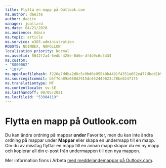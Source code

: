 ```yaml
---
title: Flytta en mapp på Outlook.com
ms.author: daeite
author: daeite
manager: joallard
ms.date: 04/21/2020
ms.audience: Admin
ms.topic: article
ms.service: o365-administration
ROBOTS: NOINDEX, NOFOLLOW
localization_priority: Normal
ms.assetid: 5042f2a4-6edb-425e-8d6e-df4d9c6c5434
ms.custom:
- "8000062"
- "1070"
ms.openlocfilehash: f226e7ddba2d0c5c0bd0e05540b4491f4351e852e477dbcd1b982478481f4642
ms.sourcegitcommit: b5f7da89a650d2915dc652449623c78be6247175
ms.translationtype: MT
ms.contentlocale: sv-SE
ms.lasthandoff: 08/05/2021
ms.locfileid: "53984119"
---
```

# <a name="move-a-folder-in-outlookcom"></a>Flytta en mapp på Outlook.com

Du kan ändra ordning på mappar **under** Favoriter, men du kan inte ändra ordning på mappar under **Mappar** eller skapa en undermapp till en mapp. Om du av misstag flyttar en mapp till en annan mapp skapar du en ny mapp och kopierar all din e-post från undermappen till den nya mappen.
  
Mer information finns i Arbeta [med meddelandemappar på Outlook.com](https://support.office.com/article/6bb0723a-f39f-4a8d-bb3f-fab5dcc2510a?wt.mc_id=Office_Outlook_com_Alchemy).